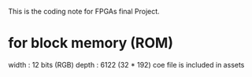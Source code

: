 This is the coding note for FPGAs final Project.

# for block memory (ROM)
width : 12 bits (RGB)
depth : 6122 (32 * 192)
coe file is included in assets